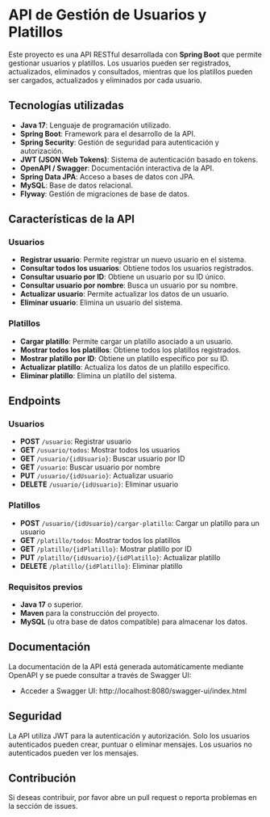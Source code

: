 # API de Gestión de Usuarios y Platillos

Este proyecto es una API RESTful desarrollada con **Spring Boot** que permite gestionar usuarios y platillos. Los usuarios pueden ser registrados, actualizados, eliminados y consultados, mientras que los platillos pueden ser cargados, actualizados y eliminados por cada usuario.

## Tecnologías utilizadas

- **Java 17**: Lenguaje de programación utilizado.
- **Spring Boot**: Framework para el desarrollo de la API.
- **Spring Security**: Gestión de seguridad para autenticación y autorización.
- **JWT (JSON Web Tokens)**: Sistema de autenticación basado en tokens.
- **OpenAPI / Swagger**: Documentación interactiva de la API.
- **Spring Data JPA**: Acceso a bases de datos con JPA.
- **MySQL**: Base de datos relacional.
- **Flyway**: Gestión de migraciones de base de datos.

## Características de la API

### Usuarios

- **Registrar usuario**: Permite registrar un nuevo usuario en el sistema.
- **Consultar todos los usuarios**: Obtiene todos los usuarios registrados.
- **Consultar usuario por ID**: Obtiene un usuario por su ID único.
- **Consultar usuario por nombre**: Busca un usuario por su nombre.
- **Actualizar usuario**: Permite actualizar los datos de un usuario.
- **Eliminar usuario**: Elimina un usuario del sistema.

### Platillos

- **Cargar platillo**: Permite cargar un platillo asociado a un usuario.
- **Mostrar todos los platillos**: Obtiene todos los platillos registrados.
- **Mostrar platillo por ID**: Obtiene un platillo específico por su ID.
- **Actualizar platillo**: Actualiza los datos de un platillo específico.
- **Eliminar platillo**: Elimina un platillo del sistema.

## Endpoints

### Usuarios

- **POST** `/usuario`: Registrar usuario
- **GET** `/usuario/todos`: Mostrar todos los usuarios
- **GET** `/usuario/{idUsuario}`: Buscar usuario por ID
- **GET** `/usuario`: Buscar usuario por nombre
- **PUT** `/usuario/{idUsuario}`: Actualizar usuario
- **DELETE** `/usuario/{idUsuario}`: Eliminar usuario

### Platillos

- **POST** `/usuario/{idUsuario}/cargar-platillo`: Cargar un platillo para un usuario
- **GET** `/platillo/todos`: Mostrar todos los platillos
- **GET** `/platillo/{idPlatillo}`: Mostrar platillo por ID
- **PUT** `/platillo/{idUsuario}/{idPlatillo}`: Actualizar platillo
- **DELETE** `/platillo/{idPlatillo}`: Eliminar platillo

### Requisitos previos

- **Java 17** o superior.
- **Maven** para la construcción del proyecto.
- **MySQL** (u otra base de datos compatible) para almacenar los datos.

## Documentación

La documentación de la API está generada automáticamente mediante OpenAPI y se puede consultar a través de Swagger UI:

- Acceder a Swagger UI: http://localhost:8080/swagger-ui/index.html

## Seguridad

La API utiliza JWT para la autenticación y autorización. Solo los usuarios autenticados pueden crear, puntuar o eliminar mensajes. Los usuarios no autenticados pueden ver los mensajes.

## Contribución

Si deseas contribuir, por favor abre un pull request o reporta problemas en la sección de issues.
